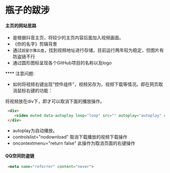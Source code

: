 # 瓶子的跋涉

#### 主页的网站思路

* 是根据抖音主页，将较少的主页内容后面加入视频画面。
* 《你的名字》剪辑背景
* 通过`超星尔雅云盘`，找到视频地址进行存储，目前运行两年较为稳定，但图片有防盗链不行
* 通过圆形图标呈现各个GitHub项目的名称以及logo

**** 注意问题:

* 如何将视频右键出现“控件组件”，视频另存为，视频下载等情况。即在网页取消鼠标右键的功能：

将视频放在div下，即才可以取消下面的播放操作。 
```HTML
 <div>
    <video muted data-autoplay loop="loop" src="" autoplay="autoplay" class="video-bg" id="sound" controlsList="nodownload" oncontextmenu="return false;">你的浏览器不支持视频</video>
 </div>
 ```
 * autoplay为自动播放。
 * controlslist="nodownload"  取消下载播放的视频下载操作
 * oncontextmenu="return false"  此操作为取消页面的右键操作

#### QQ空间防盗链
```HTML
 <meta name="referrer" content="never">
```
